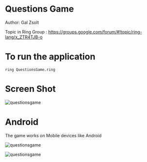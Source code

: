 Questions Game
==============

Author: Gal Zsolt

Topic in Ring Group : https://groups.google.com/forum/#!topic/ring-lang/x_ZTR4TJB-o

# To run the application

	ring QuestionsGame.ring

# Screen Shot

![questionsgame](https://raw.githubusercontent.com/ring-lang/ring/master/applications/questions/images/questionsgame.png)

# Android 

The game works on Mobile devices like Android

![questionsgame](https://raw.githubusercontent.com/ring-lang/ring/master/applications/questions/images/questions_mobile1.png)

![questionsgame](https://raw.githubusercontent.com/ring-lang/ring/master/applications/questions/images/questions_mobile2.png)

